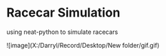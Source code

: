 # Racecar Simulation 

using neat-python to simulate racecars

![image](X:/Darryl/Record/Desktop/New folder/gif.gif)
